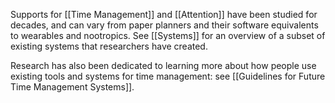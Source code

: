 Supports for [[Time Management]] and [[Attention]] have been studied for decades, and can vary from paper planners and their software equivalents to wearables and nootropics. See [[Systems]] for an overview of a subset of existing systems that researchers have created.

Research has also been dedicated to learning more about how people use existing tools and systems for time management: see [[Guidelines for Future Time Management Systems]].